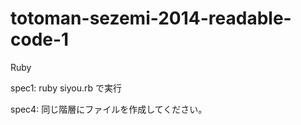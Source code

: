 totoman-sezemi-2014-readable-code-1
===================================
Ruby

spec1:
ruby siyou.rb
で実行

spec4:
同じ階層にファイルを作成してください。
